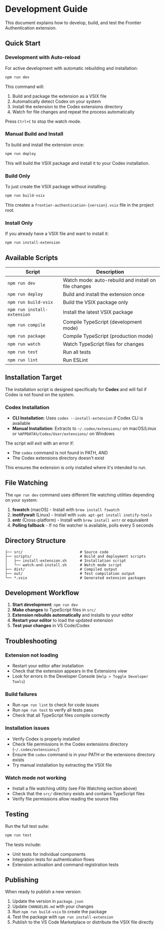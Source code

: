 # Development Guide

This document explains how to develop, build, and test the Frontier Authentication extension.

## Quick Start

### Development with Auto-reload

For active development with automatic rebuilding and installation:

```bash
npm run dev
```

This command will:

1. Build and package the extension as a VSIX file
2. Automatically detect Codex on your system
3. Install the extension to the Codex extensions directory
4. Watch for file changes and repeat the process automatically

Press `Ctrl+C` to stop the watch mode.

### Manual Build and Install

To build and install the extension once:

```bash
npm run deploy
```

This will build the VSIX package and install it to your Codex installation.

### Build Only

To just create the VSIX package without installing:

```bash
npm run build-vsix
```

This creates a `frontier-authentication-{version}.vsix` file in the project root.

### Install Only

If you already have a VSIX file and want to install it:

```bash
npm run install-extension
```

## Available Scripts

| Script                      | Description                                          |
| --------------------------- | ---------------------------------------------------- |
| `npm run dev`               | Watch mode: auto-rebuild and install on file changes |
| `npm run deploy`            | Build and install the extension once                 |
| `npm run build-vsix`        | Build the VSIX package only                          |
| `npm run install-extension` | Install the latest VSIX package                      |
| `npm run compile`           | Compile TypeScript (development mode)                |
| `npm run package`           | Compile TypeScript (production mode)                 |
| `npm run watch`             | Watch TypeScript files for changes                   |
| `npm run test`              | Run all tests                                        |
| `npm run lint`              | Run ESLint                                           |

## Installation Target

The installation script is designed specifically for **Codex** and will fail if Codex is not found on the system.

### Codex Installation

- **CLI Installation**: Uses `codex --install-extension` if Codex CLI is available
- **Manual Installation**: Extracts to `~/.codex/extensions/` on macOS/Linux or `%APPDATA%/Codex/User/extensions/` on Windows

The script will exit with an error if:

- The `codex` command is not found in PATH, AND
- The Codex extensions directory doesn't exist

This ensures the extension is only installed where it's intended to run.

## File Watching

The `npm run dev` command uses different file watching utilities depending on your system:

1. **fswatch** (macOS) - Install with `brew install fswatch`
2. **inotifywait** (Linux) - Install with `sudo apt-get install inotify-tools`
3. **entr** (Cross-platform) - Install with `brew install entr` or equivalent
4. **Polling fallback** - If no file watcher is available, polls every 5 seconds

## Directory Structure

```
├── src/                          # Source code
├── scripts/                      # Build and deployment scripts
│   ├── install-extension.sh      # Installation script
│   └── watch-and-install.sh      # Watch mode script
├── dist/                         # Compiled output
├── out/                          # Test compilation output
└── *.vsix                        # Generated extension packages
```

## Development Workflow

1. **Start development**: `npm run dev`
2. **Make changes** to TypeScript files in `src/`
3. **Extension rebuilds automatically** and installs to your editor
4. **Restart your editor** to load the updated extension
5. **Test your changes** in VS Code/Codex

## Troubleshooting

### Extension not loading

- Restart your editor after installation
- Check that the extension appears in the Extensions view
- Look for errors in the Developer Console (`Help > Toggle Developer Tools`)

### Build failures

- Run `npm run lint` to check for code issues
- Run `npm run test` to verify all tests pass
- Check that all TypeScript files compile correctly

### Installation issues

- Verify Codex is properly installed
- Check file permissions in the Codex extensions directory (`~/.codex/extensions/`)
- Ensure the `codex` command is in your PATH or the extensions directory exists
- Try manual installation by extracting the VSIX file

### Watch mode not working

- Install a file watching utility (see File Watching section above)
- Check that the `src/` directory exists and contains TypeScript files
- Verify file permissions allow reading the source files

## Testing

Run the full test suite:

```bash
npm run test
```

The tests include:

- Unit tests for individual components
- Integration tests for authentication flows
- Extension activation and command registration tests

## Publishing

When ready to publish a new version:

1. Update the version in `package.json`
2. Update `CHANGELOG.md` with your changes
3. Run `npm run build-vsix` to create the package
4. Test the package with `npm run install-extension`
5. Publish to the VS Code Marketplace or distribute the VSIX file directly
